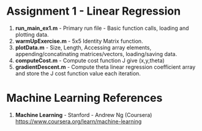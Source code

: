 #   Assignment 1 - Linear Regression	
1.  **run_main_ex1.m** 	- Primary run file - Basic function calls, loading and plotting data.
2.  **warmUpExercise.m**	- 5x5 Identity Matrix function. 
3.  **plotData.m**	- Size, Length, Accessing array elements, appending/concatinating matrices/vectors, loading/saving data.
4.  **computeCost.m** 	- Compute cost function J give (x,y,theta)
5.  **gradientDescent.m**	- Compute theta linear regression coefficient array and store the J cost function value each iteration.  

# Machine Learning References
1.  **Machine Learning** - Stanford - Andrew Ng (Coursera)   
    https://www.coursera.org/learn/machine-learning